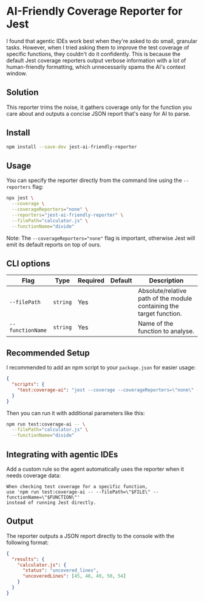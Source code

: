 # AI-Friendly Coverage Reporter for Jest

I found that agentic IDEs work best when they're asked to do small, granular tasks. However, when I tried asking them to improve the test coverage of specific functions, they couldn't do it confidently. This is because the default Jest coverage reporters output verbose information with a lot of human-friendly formatting, which unnecessarily spams the AI's context window.

## Solution

This reporter trims the noise, it gathers coverage only for the function you care about and outputs a concise JSON report that's easy for AI to parse.

## Install

```bash
npm install --save‑dev jest‑ai‑friendly‑reporter
```

## Usage

You can specify the reporter directly from the command line using the `--reporters` flag:
```bash
npx jest \
  --coverage \
  --coverageReporters="none" \
  --reporters="jest-ai-friendly-reporter" \
  --filePath="calculator.js" \
  --functionName="divide"
```

Note: The `--coverageReporters="none"` flag is important, otherwise Jest will emit its default reports on top of ours.

## CLI options

| Flag             | Type      | Required  | Default | Description                                                          |
| ---------------- | --------- | --------- | ------- | -------------------------------------------------------------------- |
| `--filePath`     | `string`  | Yes       |         | Absolute/relative path of the module containing the target function. |
| `--functionName` | `string`  | Yes       |         | Name of the function to analyse.                                     |

## Recommended Setup

I recommended to add an npm script to your `package.json` for easier usage:
```json
{
  "scripts": {
    "test:coverage-ai": "jest --coverage --coverageReporters=\"none\" --reporters=\"jest-ai-friendly-reporter\""
  }
}
```

Then you can run it with additional parameters like this:
```bash
npm run test:coverage-ai -- \
  --filePath="calculator.js" \
  --functionName="divide"
```

## Integrating with agentic IDEs

Add a custom rule so the agent automatically uses the reporter when it needs coverage data:
```
When checking test coverage for a specific function, 
use 'npm run test:coverage-ai -- --filePath=\"$FILE\" --functionName=\"$FUNCTION\"'
instead of running Jest directly.
```

## Output

The reporter outputs a JSON report directly to the console with the following format:
```json
{
  "results": {
    "calculator.js": {
      "status": "uncovered_lines",
      "uncoveredLines": [45, 48, 49, 50, 54]
    }
  }
}
```